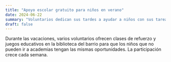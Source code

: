 ```yaml
---
title: "Apoyo escolar gratuito para niños en verano"
date: 2024-06-22
summary: "Voluntarios dedican sus tardes a ayudar a niños con sus tareas en una biblioteca pública."
draft: false
---
```


Durante las vacaciones, varios voluntarios ofrecen clases de refuerzo y juegos educativos en la biblioteca del barrio para que los niños que no pueden ir a academias tengan las mismas oportunidades. La participación crece cada semana.

